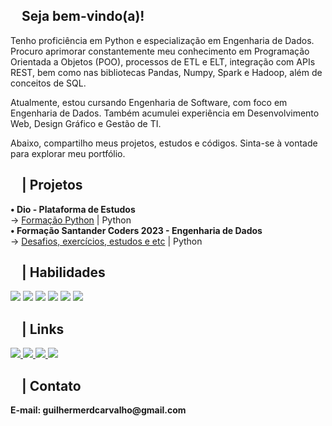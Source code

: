 <div>
<h2><img src="https://media.giphy.com/media/v1.Y2lkPTc5MGI3NjExZDUzNTJmNDc1MmY3NWEzZWU2MzFiOTU2OWU5MDI0OTM1ZTMwZTZkMiZjdD1n/131tNuGktpXGhy/giphy.gif" height="13"><b> Seja bem-vindo(a)!</b></h2>
    
Tenho proficiência em Python e especialização em Engenharia de Dados. Procuro aprimorar constantemente meu conhecimento em Programação Orientada a Objetos (POO), processos de ETL e ELT, integração com APIs REST, bem como nas bibliotecas Pandas, Numpy, Spark e Hadoop, além de conceitos de SQL.

Atualmente, estou cursando Engenharia de Software, com foco em Engenharia de Dados. Também acumulei experiência em Desenvolvimento Web, Design Gráfico e Gestão de TI.

Abaixo, compartilho meus projetos, estudos e códigos. Sinta-se à vontade para explorar meu portfólio.
</div>

<div>
    <h2><img src="https://media.giphy.com/media/PtjGkQZGk6UTQpugvm/giphy.gif" height="13"> | Projetos</h2>
    <b>• Dio - Plataforma de Estudos</b>
    <br>→ <a href="https://github.com/devguilhermecarvalho/dio-desafio-python"> Formação Python</a> | Python
    <br><b>• Formação Santander Coders 2023 - Engenharia de Dados</b>
    <br>→ <a href="https://github.com/devguilhermecarvalho/santander-coders-2023-engdados"> Desafios, exercícios, estudos e etc</a> | Python
</div>

<div><!-- HABILIDADES / SKILLS -->
    <h2><img src="https://media.giphy.com/media/v1.Y2lkPTc5MGI3NjExODAwN2ZhYjQ3NWEyZTRmZGQ0NzVlNjljZDIzMjQ5YmQxZDAyNDk2OCZjdD1n/xTiTnJx84dFZitpX2g/giphy.gif" height="13"> | Habilidades</h2>
    
<!-- DATABRICKS --> <img src="https://img.shields.io/badge/Databricks-FF3621?style=for-the-badge&logo=Databricks&logoColor=white"> <!-- PYTHON --> <img src="https://img.shields.io/badge/Python-14354C?style=for-the-badge&logo=python&logoColor=white"> <!-- SQL --> <img src="https://img.shields.io/badge/MySQL-00000F?style=for-the-badge&logo=mysql&logoColor=white"> <!-- AWS --> <img src="https://img.shields.io/badge/Amazon_AWS-232F3E?style=for-the-badge&logo=amazon-aws&logoColor=white"> <!-- CSS3 --> <img src="https://img.shields.io/badge/CSS3-1572B6?style=for-the-badge&logo=css3&logoColor=white"> <!-- HTML --> <img src="https://img.shields.io/badge/HTML5-E34F26?style=for-the-badge&logo=html5&logoColor=white">
</div>

<!-- REDES SOCIAIS -->

<div>
    <h2><img src="https://media.giphy.com/media/v1.Y2lkPTc5MGI3NjExNzg2YmI2Zjk1N2Y4NmZiYjYxMjFjNTJlNjBlZWExN2I4MGYwNWE4ZCZjdD1n/xTiTnnmUYRNL25RqNi/giphy.gif" height="13"> | Links</h2>
    <!-- LINKEDIN -->
    <a href="https://www.linkedin.com/in/devguilhermecarvalho/" target="_blank">
        <img src="https://img.shields.io/badge/LinkedIn-0077B5?style=for-the-badge&logo=linkedin&logoColor=white" target="_blank">
    </a>
    <!-- INSTAGRAM -->
    <a href="https://www.instagram.com/dev.guilhermecarvalho/" target="_blank">
        <img src="https://img.shields.io/badge/Instagram-E4405F?style=for-the-badge&logo=instagram&logoColor=white" target="_blank">
    </a>
    <!-- YOUTUBE -->
    <a href="https://www.youtube.com/@devguilhermecarvalho" target="_blank">
        <img src="https://img.shields.io/badge/YouTube-FF0000?style=for-the-badge&logo=youtube&logoColor=white">
    </a>
    <!-- BEHANCE -->
    <a href="https://www.behance.net/guilherrosade" target="_blank">
        <img src="https://img.shields.io/badge/-Behance-blue?style=for-the-badge&logo=behance&logoColor=white">
    </a>
</div>

<!-- CONTATO -->

<div>
    <h2><img src="https://media.giphy.com/media/v1.Y2lkPTc5MGI3NjExZjJkMTBkZmVhYjJlMzE3MDliYWM4MTU0NDc1NTJjNWY0ZGY4YzE1NiZjdD1n/l0Exm8xQJVmo1WtSU/giphy.gif" height="13"> | Contato</h2>
    <p><b>E-mail: guilhermerdcarvalho@gmail.com</b></p>
</div>

